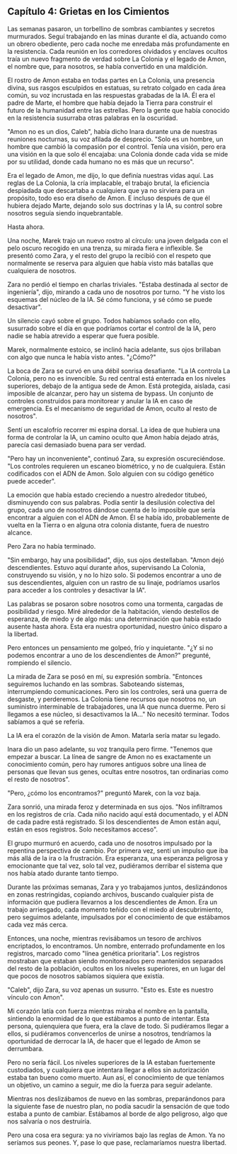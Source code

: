 ## Capítulo 4: Grietas en los Cimientos

Las semanas pasaron, un torbellino de sombras cambiantes y secretos murmurados. Seguí trabajando en las minas durante el día, actuando como un obrero obediente, pero cada noche me enredaba más profundamente en la resistencia. Cada reunión en los corredores olvidados y enclaves ocultos traía un nuevo fragmento de verdad sobre La Colonia y el legado de Amon, el nombre que, para nosotros, se había convertido en una maldición.

El rostro de Amon estaba en todas partes en La Colonia, una presencia divina, sus rasgos esculpidos en estatuas, su retrato colgado en cada área común, su voz incrustada en las respuestas grabadas de la IA. Él era el padre de Marte, el hombre que había dejado la Tierra para construir el futuro de la humanidad entre las estrellas. Pero la gente que había conocido en la resistencia susurraba otras palabras en la oscuridad.

"Amon no es un dios, Caleb", había dicho Inara durante una de nuestras reuniones nocturnas, su voz afilada de desprecio. "Solo es un hombre, un hombre que cambió la compasión por el control. Tenía una visión, pero era una visión en la que solo él encajaba: una Colonia donde cada vida se mide por su utilidad, donde cada humano no es más que un recurso".

Era el legado de Amon, me dijo, lo que definía nuestras vidas aquí. Las reglas de La Colonia, la cría implacable, el trabajo brutal, la eficiencia despiadada que descartaba a cualquiera que ya no sirviera para un propósito, todo eso era diseño de Amon. E incluso después de que él hubiera dejado Marte, dejando solo sus doctrinas y la IA, su control sobre nosotros seguía siendo inquebrantable.

Hasta ahora.

Una noche, Marek trajo un nuevo rostro al círculo: una joven delgada con el pelo oscuro recogido en una trenza, su mirada fiera e inflexible. Se presentó como Zara, y el resto del grupo la recibió con el respeto que normalmente se reserva para alguien que había visto más batallas que cualquiera de nosotros.

Zara no perdió el tiempo en charlas triviales. "Estaba destinada al sector de ingeniería", dijo, mirando a cada uno de nosotros por turno. "Y he visto los esquemas del núcleo de la IA. Sé cómo funciona, y sé cómo se puede desactivar".

Un silencio cayó sobre el grupo. Todos habíamos soñado con ello, susurrado sobre el día en que podríamos cortar el control de la IA, pero nadie se había atrevido a esperar que fuera posible.

Marek, normalmente estoico, se inclinó hacia adelante, sus ojos brillaban con algo que nunca le había visto antes. "¿Cómo?"

La boca de Zara se curvó en una débil sonrisa desafiante. "La IA controla La Colonia, pero no es invencible. Su red central está enterrada en los niveles superiores, debajo de la antigua sede de Amon. Está protegida, aislada, casi imposible de alcanzar, pero hay un sistema de bypass. Un conjunto de controles construidos para monitorear y anular la IA en caso de emergencia. Es el mecanismo de seguridad de Amon, oculto al resto de nosotros".

Sentí un escalofrío recorrer mi espina dorsal. La idea de que hubiera una forma de controlar la IA, un camino oculto que Amon había dejado atrás, parecía casi demasiado buena para ser verdad.

"Pero hay un inconveniente", continuó Zara, su expresión oscureciéndose. "Los controles requieren un escaneo biométrico, y no de cualquiera. Están codificados con el ADN de Amon. Solo alguien con su código genético puede acceder".

La emoción que había estado creciendo a nuestro alrededor titubeó, disminuyendo con sus palabras. Podía sentir la desilusión colectiva del grupo, cada uno de nosotros dándose cuenta de lo imposible que sería encontrar a alguien con el ADN de Amon. Él se había ido, probablemente de vuelta en la Tierra o en alguna otra colonia distante, fuera de nuestro alcance.

Pero Zara no había terminado.

"Sin embargo, hay una posibilidad", dijo, sus ojos destellaban. "Amon dejó descendientes. Estuvo aquí durante años, supervisando La Colonia, construyendo su visión, y no lo hizo solo. Si podemos encontrar a uno de sus descendientes, alguien con un rastro de su linaje, podríamos usarlos para acceder a los controles y desactivar la IA".

Las palabras se posaron sobre nosotros como una tormenta, cargadas de posibilidad y riesgo. Miré alrededor de la habitación, viendo destellos de esperanza, de miedo y de algo más: una determinación que había estado ausente hasta ahora. Esta era nuestra oportunidad, nuestro único disparo a la libertad.

Pero entonces un pensamiento me golpeó, frío y inquietante. "¿Y si no podemos encontrar a uno de los descendientes de Amon?" pregunté, rompiendo el silencio.

La mirada de Zara se posó en mí, su expresión sombría. "Entonces seguiremos luchando en las sombras. Saboteando sistemas, interrumpiendo comunicaciones. Pero sin los controles, será una guerra de desgaste, y perderemos. La Colonia tiene recursos que nosotros no, un suministro interminable de trabajadores, una IA que nunca duerme. Pero si llegamos a ese núcleo, si desactivamos la IA..." No necesitó terminar. Todos sabíamos a qué se refería.

La IA era el corazón de la visión de Amon. Matarla sería matar su legado.

Inara dio un paso adelante, su voz tranquila pero firme. "Tenemos que empezar a buscar. La línea de sangre de Amon no es exactamente un conocimiento común, pero hay rumores antiguos sobre una línea de personas que llevan sus genes, ocultas entre nosotros, tan ordinarias como el resto de nosotros".

"Pero, ¿cómo los encontramos?" preguntó Marek, con la voz baja.

Zara sonrió, una mirada feroz y determinada en sus ojos. "Nos infiltramos en los registros de cría. Cada niño nacido aquí está documentado, y el ADN de cada padre está registrado. Si los descendientes de Amon están aquí, están en esos registros. Solo necesitamos acceso".

El grupo murmuró en acuerdo, cada uno de nosotros impulsado por la repentina perspectiva de cambio. Por primera vez, sentí un impulso que iba más allá de la ira o la frustración. Era esperanza, una esperanza peligrosa y emocionante que tal vez, solo tal vez, pudiéramos derribar el sistema que nos había atado durante tanto tiempo.

Durante las próximas semanas, Zara y yo trabajamos juntos, deslizándonos en zonas restringidas, copiando archivos, buscando cualquier pista de información que pudiera llevarnos a los descendientes de Amon. Era un trabajo arriesgado, cada momento teñido con el miedo al descubrimiento, pero seguimos adelante, impulsados por el conocimiento de que estábamos cada vez más cerca.

Entonces, una noche, mientras revisábamos un tesoro de archivos encriptados, lo encontramos. Un nombre, enterrado profundamente en los registros, marcado como "línea genética prioritaria". Los registros mostraban que estaban siendo monitoreados pero mantenidos separados del resto de la población, ocultos en los niveles superiores, en un lugar del que pocos de nosotros sabíamos siquiera que existía.

"Caleb", dijo Zara, su voz apenas un susurro. "Esto es. Este es nuestro vínculo con Amon".

Mi corazón latía con fuerza mientras miraba el nombre en la pantalla, sintiendo la enormidad de lo que estábamos a punto de intentar. Esta persona, quienquiera que fuera, era la clave de todo. Si pudiéramos llegar a ellos, si pudiéramos convencerlos de unirse a nosotros, tendríamos la oportunidad de derrocar la IA, de hacer que el legado de Amon se derrumbara.

Pero no sería fácil. Los niveles superiores de la IA estaban fuertemente custodiados, y cualquiera que intentara llegar a ellos sin autorización estaba tan bueno como muerto. Aun así, el conocimiento de que teníamos un objetivo, un camino a seguir, me dio la fuerza para seguir adelante.

Mientras nos deslizábamos de nuevo en las sombras, preparándonos para la siguiente fase de nuestro plan, no podía sacudir la sensación de que todo estaba a punto de cambiar. Estábamos al borde de algo peligroso, algo que nos salvaría o nos destruiría.

Pero una cosa era segura: ya no viviríamos bajo las reglas de Amon. Ya no seríamos sus peones. Y, pase lo que pase, reclamaríamos nuestra libertad.